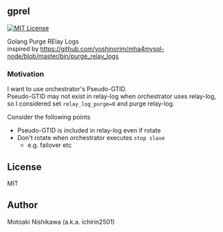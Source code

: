 ## gprel
[![MIT License](http://img.shields.io/badge/license-MIT-blue.svg?style=flat)](LICENSE)

Golang Purge RElay Logs  
inspired by https://github.com/yoshinorim/mha4mysql-node/blob/master/bin/purge_relay_logs

### Motivation
I want to use orchestrator's Pseudo-GTID.  
Pseudo-GTID may not exist in relay-log when orchestrator uses relay-log, so I considered set `relay_log_purge=0` and purge relay-log.

Consider the following points
- Pseudo-GTID is included in relay-log even if rotate
- Don't rotate when orchestrator executes `stop slave`
  - e.g. failover etc

## License
MIT

## Author
Motoaki Nishikawa (a.k.a. ichirin2501)
